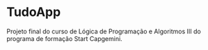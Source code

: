 # TudoApp
Projeto final do curso de Lógica de Programação e Algoritmos III do programa de formação Start Capgemini.
